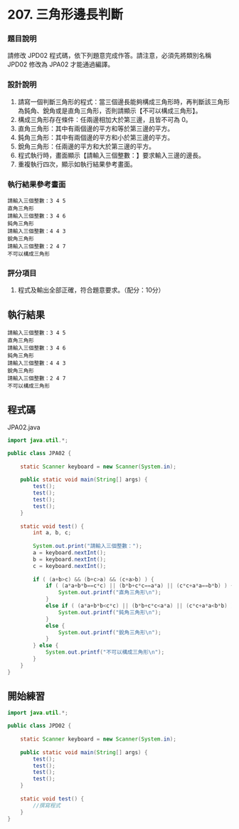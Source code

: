 # 207. 三角形邊長判斷

### 題目說明 ###

請修改 JPD02 程式碼，依下列題意完成作答。請注意，必須先將類別名稱 JPD02 修改為 JPA02 才能通過編譯。

### 設計說明 ###

1. 請寫一個判斷三角形的程式：當三個邊長能夠構成三角形時，再判斷該三角形為鈍角、銳角或是直角三角形，否則請顯示【不可以構成三角形】。
2. 構成三角形存在條件：任兩邊相加大於第三邊，且皆不可為 0。
3. 直角三角形：其中有兩個邊的平方和等於第三邊的平方。
4. 鈍角三角形：其中有兩個邊的平方和小於第三邊的平方。
5. 銳角三角形：任兩邊的平方和大於第三邊的平方。
6. 程式執行時，畫面顯示【請輸入三個整數：】要求輸入三邊的邊長。
7. 重複執行四次，顯示如執行結果參考畫面。

### 執行結果參考畫面 ###

    請輸入三個整數：3 4 5
    直角三角形
    請輸入三個整數：3 4 6
    鈍角三角形
    請輸入三個整數：4 4 3
    銳角三角形
    請輸入三個整數：2 4 7
    不可以構成三角形

### 評分項目 ###

1. 程式及輸出全部正確，符合題意要求。（配分：10分）

## 執行結果

```
請輸入三個整數：3 4 5
直角三角形
請輸入三個整數：3 4 6
鈍角三角形
請輸入三個整數：4 4 3
銳角三角形
請輸入三個整數：2 4 7
不可以構成三角形
```

## 程式碼

JPA02.java

```java
import java.util.*;

public class JPA02 {
    
    static Scanner keyboard = new Scanner(System.in);
    
    public static void main(String[] args) {
        test();        
        test();
        test();
        test();
    }
    
    static void test() {
        int a, b, c;
        
        System.out.print("請輸入三個整數：");
        a = keyboard.nextInt();
        b = keyboard.nextInt();
        c = keyboard.nextInt();
        
        if ( (a+b>c) && (b+c>a) && (c+a>b) ) {
            if ( (a*a+b*b==c*c) || (b*b+c*c==a*a) || (c*c+a*a==b*b) ) {
                System.out.printf("直角三角形\n");
            }
            else if ( (a*a+b*b<c*c) || (b*b+c*c<a*a) || (c*c+a*a<b*b) ) {
                System.out.printf("鈍角三角形\n");
            }
            else {
                System.out.printf("銳角三角形\n");
            }
        } else {
            System.out.printf("不可以構成三角形\n");
        }
    }
}
```

## 開始練習

```java
import java.util.*;

public class JPD02 {
    
    static Scanner keyboard = new Scanner(System.in);
    
    public static void main(String[] args) {
        test();        
        test();
        test();
        test();
    }
    
    static void test() {
        //撰寫程式
    }
}
```
